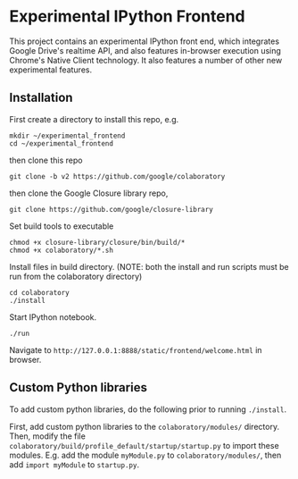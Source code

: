 # Experimental IPython Frontend
This project contains an experimental IPython front end, which
integrates Google Drive's realtime API, and also features in-browser
execution using Chrome's Native Client technology.  It also features
a number of other new experimental features.

## Installation
First create a directory to install this repo, e.g.
```
mkdir ~/experimental_frontend
cd ~/experimental_frontend
```

then clone this repo
```
git clone -b v2 https://github.com/google/colaboratory
```

then clone the Google Closure library repo,
```
git clone https://github.com/google/closure-library
```
 
Set build tools to executable
```
chmod +x closure-library/closure/bin/build/*
chmod +x colaboratory/*.sh
```

Install files in build directory. (NOTE: both the install and run scripts
must be run from the colaboratory directory)
```
cd colaboratory
./install
```

Start IPython notebook.
```
./run
```

Navigate to ```http://127.0.0.1:8888/static/frontend/welcome.html``` in
browser.

## Custom Python libraries
To add custom python libraries, do the following prior to running ```./install```.

First, add custom python libraries to the ```colaboratory/modules/```
directory.  Then, modify the file  ```colaboratory/build/profile_default/startup/startup.py```
to import these modules.  E.g. add the module ```myModule.py```
to ```colaboratory/modules/```, then add ```import myModule```
to ```startup.py```.
